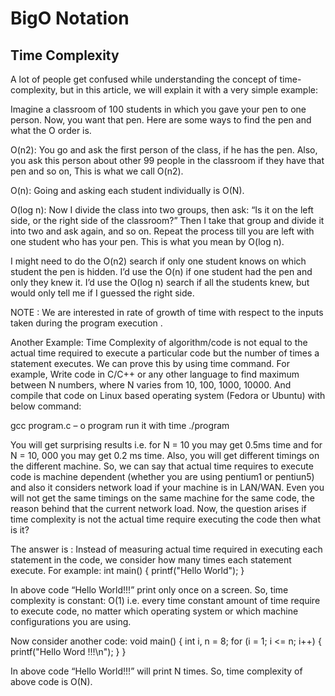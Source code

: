 # BigO Notation

## Time Complexity

A lot of people get confused while understanding the concept of time-complexity, but in this article, we will explain it with a very simple example:

Imagine a classroom of 100 students in which you gave your pen to one person. Now, you want that pen. Here are some ways to find the pen and what the O order is.

O(n2): You go and ask the first person of the class, if he has the pen. Also, you ask this person about other 99 people in the classroom if they have that pen and so on, 
This is what we call O(n2). 

O(n): Going and asking each student individually is O(N). 

O(log n): Now I divide the class into two groups, then ask: “Is it on the left side, or the right side of the classroom?” Then I take that group and divide it into two and ask again, and so on. Repeat the process till you are left with one student who has your pen. This is what you mean by O(log n). 

I might need to do the O(n2) search if only one student knows on which student the pen is hidden. I’d use the O(n) if one student had the pen and only they knew it. I’d use the O(log n) search if all the students knew, but would only tell me if I guessed the right side. 

NOTE : We are interested in rate of growth of time with respect to the inputs taken during the program execution .

Another Example:
Time Complexity of algorithm/code is not equal to the actual time required to execute a particular code but the number of times a statement executes. We can prove this by using time command. For example, Write code in C/C++ or any other language to find maximum between N numbers, where N varies from 10, 100, 1000, 10000. And compile that code on Linux based operating system (Fedora or Ubuntu) with below command: 

gcc program.c – o program
run it with time ./program

You will get surprising results i.e. for N = 10 you may get 0.5ms time and for N = 10, 000 you may get 0.2 ms time. Also, you will get different timings on the different machine. So, we can say that actual time requires to execute code is machine dependent (whether you are using pentium1 or pentiun5) and also it considers network load if your machine is in LAN/WAN. Even you will not get the same timings on the same machine for the same code, the reason behind that the current network load. 
Now, the question arises if time complexity is not the actual time require executing the code then what is it? 

The answer is : Instead of measuring actual time required in executing each statement in the code, we consider how many times each statement execute. 
For example: 
  int main()
  {
    printf("Hello World");
  }
  
 In above code “Hello World!!!” print only once on a screen. So, time complexity is constant: O(1) i.e. every time constant amount of time require to execute code, no matter which operating system or which machine configurations you are using. 

Now consider another code: 
void main()
  {
     int i, n = 8;
     for (i = 1; i <= n; i++) {
         printf("Hello Word !!!\n");
      }
  }
  
 In above code “Hello World!!!” will print N times. So, time complexity of above code is O(N).

